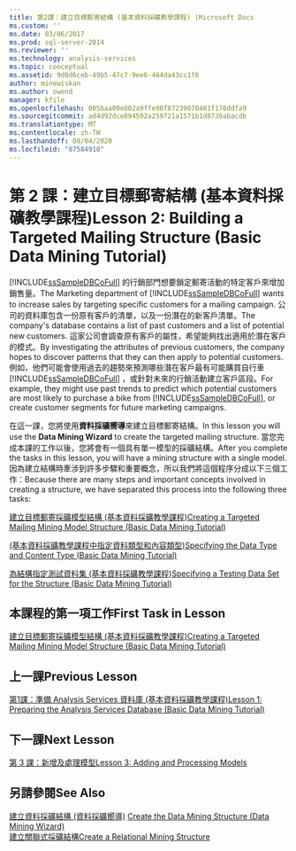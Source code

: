 ```yaml
---
title: 第2課：建立目標郵寄結構 (基本資料採礦教學課程) |Microsoft Docs
ms.custom: ''
ms.date: 03/06/2017
ms.prod: sql-server-2014
ms.reviewer: ''
ms.technology: analysis-services
ms.topic: conceptual
ms.assetid: 9d0d6ceb-49b5-47c7-9ee6-464da43cc1f6
author: minewiskan
ms.author: owend
manager: kfile
ms.openlocfilehash: 005baa09e802a9ffe98f87239070401f170ddfa9
ms.sourcegitcommit: ad4d92dce894592a259721a1571b1d8736abacdb
ms.translationtype: MT
ms.contentlocale: zh-TW
ms.lasthandoff: 08/04/2020
ms.locfileid: "87584910"
---
```

# <a name="lesson-2-building-a-targeted-mailing-structure-basic-data-mining-tutorial"></a><span data-ttu-id="40bf6-102">第 2 課：建立目標郵寄結構 (基本資料採礦教學課程)</span><span class="sxs-lookup"><span data-stu-id="40bf6-102">Lesson 2: Building a Targeted Mailing Structure (Basic Data Mining Tutorial)</span></span>
  <span data-ttu-id="40bf6-103">[!INCLUDE[ssSampleDBCoFull](../includes/sssampledbcofull-md.md)] 的行銷部門想要鎖定郵寄活動的特定客戶來增加銷售量。</span><span class="sxs-lookup"><span data-stu-id="40bf6-103">The Marketing department of [!INCLUDE[ssSampleDBCoFull](../includes/sssampledbcofull-md.md)] wants to increase sales by targeting specific customers for a mailing campaign.</span></span> <span data-ttu-id="40bf6-104">公司的資料庫包含一份原有客戶的清單，以及一份潛在的新客戶清單。</span><span class="sxs-lookup"><span data-stu-id="40bf6-104">The company's database contains a list of past customers and a list of potential new customers.</span></span> <span data-ttu-id="40bf6-105">這家公司會調查原有客戶的屬性，希望能夠找出適用於潛在客戶的模式。</span><span class="sxs-lookup"><span data-stu-id="40bf6-105">By investigating the attributes of previous customers, the company hopes to discover patterns that they can then apply to potential customers.</span></span> <span data-ttu-id="40bf6-106">例如，他們可能會使用過去的趨勢來預測哪些潛在客戶最有可能購買自行車 [!INCLUDE[ssSampleDBCoFull](../includes/sssampledbcofull-md.md)] ，或針對未來的行銷活動建立客戶區段。</span><span class="sxs-lookup"><span data-stu-id="40bf6-106">For example, they might use past trends to predict which potential customers are most likely to purchase a bike from [!INCLUDE[ssSampleDBCoFull](../includes/sssampledbcofull-md.md)], or create customer segments for future marketing campaigns.</span></span>  
  
 <span data-ttu-id="40bf6-107">在這一課，您將使用**資料採礦嚮導**來建立目標郵寄結構。</span><span class="sxs-lookup"><span data-stu-id="40bf6-107">In this lesson you will use the **Data Mining Wizard** to create the targeted mailing structure.</span></span> <span data-ttu-id="40bf6-108">當您完成本課的工作以後，您將會有一個具有單一模型的採礦結構。</span><span class="sxs-lookup"><span data-stu-id="40bf6-108">After you complete the tasks in this lesson, you will have a mining structure with a single model.</span></span> <span data-ttu-id="40bf6-109">因為建立結構時牽涉到許多步驟和重要概念，所以我們將這個程序分成以下三個工作：</span><span class="sxs-lookup"><span data-stu-id="40bf6-109">Because there are many steps and important concepts involved in creating a structure, we have separated this process into the following three tasks:</span></span>  
  
 [<span data-ttu-id="40bf6-110">建立目標郵寄採礦模型結構 &#40;基本資料採礦教學課程&#41;</span><span class="sxs-lookup"><span data-stu-id="40bf6-110">Creating a Targeted Mailing Mining Model Structure &#40;Basic Data Mining Tutorial&#41;</span></span>](../../2014/tutorials/creating-a-targeted-mailing-mining-model-structure-basic-data-mining-tutorial.md)  
  
 [<span data-ttu-id="40bf6-111">&#40;基本資料採礦教學課程中指定資料類型和內容類型&#41;</span><span class="sxs-lookup"><span data-stu-id="40bf6-111">Specifying the Data Type and Content Type &#40;Basic Data Mining Tutorial&#41;</span></span>](../../2014/tutorials/specifying-the-data-type-and-content-type-basic-data-mining-tutorial.md)  
  
 [<span data-ttu-id="40bf6-112">為結構指定測試資料集 &#40;基本資料採礦教學課程&#41;</span><span class="sxs-lookup"><span data-stu-id="40bf6-112">Specifying a Testing Data Set for the Structure &#40;Basic Data Mining Tutorial&#41;</span></span>](../../2014/tutorials/specifying-a-testing-data-set-for-the-structure-basic-data-mining-tutorial.md)  
  
## <a name="first-task-in-lesson"></a><span data-ttu-id="40bf6-113">本課程的第一項工作</span><span class="sxs-lookup"><span data-stu-id="40bf6-113">First Task in Lesson</span></span>  
 [<span data-ttu-id="40bf6-114">建立目標郵寄採礦模型結構 &#40;基本資料採礦教學課程&#41;</span><span class="sxs-lookup"><span data-stu-id="40bf6-114">Creating a Targeted Mailing Mining Model Structure &#40;Basic Data Mining Tutorial&#41;</span></span>](../../2014/tutorials/creating-a-targeted-mailing-mining-model-structure-basic-data-mining-tutorial.md)  
  
## <a name="previous-lesson"></a><span data-ttu-id="40bf6-115">上一課</span><span class="sxs-lookup"><span data-stu-id="40bf6-115">Previous Lesson</span></span>  
 [<span data-ttu-id="40bf6-116">第1課：準備 Analysis Services 資料庫 &#40;基本資料採礦教學課程&#41;</span><span class="sxs-lookup"><span data-stu-id="40bf6-116">Lesson 1: Preparing the Analysis Services Database &#40;Basic Data Mining Tutorial&#41;</span></span>](../../2014/tutorials/lesson-1-preparing-the-analysis-services-database-basic-data-mining-tutorial.md)  
  
## <a name="next--lesson"></a><span data-ttu-id="40bf6-117">下一課</span><span class="sxs-lookup"><span data-stu-id="40bf6-117">Next  Lesson</span></span>  
 [<span data-ttu-id="40bf6-118">第 3 課：新增及處理模型</span><span class="sxs-lookup"><span data-stu-id="40bf6-118">Lesson 3: Adding and Processing Models</span></span>](../../2014/tutorials/lesson-3-adding-and-processing-models.md)  
  
## <a name="see-also"></a><span data-ttu-id="40bf6-119">另請參閱</span><span class="sxs-lookup"><span data-stu-id="40bf6-119">See Also</span></span>  
 <span data-ttu-id="40bf6-120">[建立資料採礦結構 &#40;資料採礦嚮導&#41;](../../2014/analysis-services/create-the-data-mining-structure-data-mining-wizard.md) </span><span class="sxs-lookup"><span data-stu-id="40bf6-120">[Create the Data Mining Structure &#40;Data Mining Wizard&#41;](../../2014/analysis-services/create-the-data-mining-structure-data-mining-wizard.md) </span></span>  
 [<span data-ttu-id="40bf6-121">建立關聯式採礦結構</span><span class="sxs-lookup"><span data-stu-id="40bf6-121">Create a Relational Mining Structure</span></span>](../../2014/analysis-services/data-mining/create-a-relational-mining-structure.md)  
  
  
